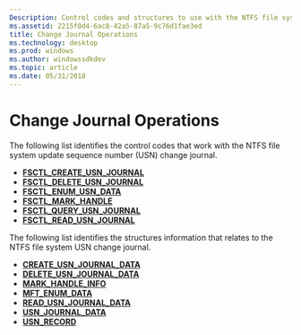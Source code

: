 ```yaml
---
Description: Control codes and structures to use with the NTFS file system update sequence number (USN) change journal.
ms.assetid: 2215f0d4-6ac8-42a5-87a5-9c76d1fae3ed
title: Change Journal Operations
ms.technology: desktop
ms.prod: windows
ms.author: windowssdkdev
ms.topic: article
ms.date: 05/31/2018
---
```


# Change Journal Operations

The following list identifies the control codes that work with the NTFS file system update sequence number (USN) change journal.

-   [**FSCTL\_CREATE\_USN\_JOURNAL**](/windows/desktop/api/WinIoCtl/)
-   [**FSCTL\_DELETE\_USN\_JOURNAL**](/windows/desktop/api/WinIoCtl/)
-   [**FSCTL\_ENUM\_USN\_DATA**](/windows/desktop/api/WinIoCtl/)
-   [**FSCTL\_MARK\_HANDLE**](/windows/desktop/api/WinIoCtl/)
-   [**FSCTL\_QUERY\_USN\_JOURNAL**](/windows/desktop/api/WinIoCtl/)
-   [**FSCTL\_READ\_USN\_JOURNAL**](/windows/desktop/api/WinIoCtl/)

The following list identifies the structures information that relates to the NTFS file system USN change journal.

-   [**CREATE\_USN\_JOURNAL\_DATA**](/windows/desktop/api/WinIoCtl/ns-winioctl-create_usn_journal_data)
-   [**DELETE\_USN\_JOURNAL\_DATA**](/windows/desktop/api/WinIoCtl/ns-winioctl-delete_usn_journal_data)
-   [**MARK\_HANDLE\_INFO**](/windows/desktop/api/WinIoCtl/ns-winioctl-mark_handle_info)
-   [**MFT\_ENUM\_DATA**](/windows/desktop/api/WinIoCtl/ns-winioctl-mft_enum_data_v0)
-   [**READ\_USN\_JOURNAL\_DATA**](/windows/desktop/api/WinIoCtl/ns-winioctl-read_usn_journal_data_v0)
-   [**USN\_JOURNAL\_DATA**](/windows/desktop/api/WinIoCtl/ns-winioctl-usn_journal_data_v0)
-   [**USN\_RECORD**](/windows/desktop/api/WinIoCtl/ns-winioctl-usn_record_v2)

 

 




